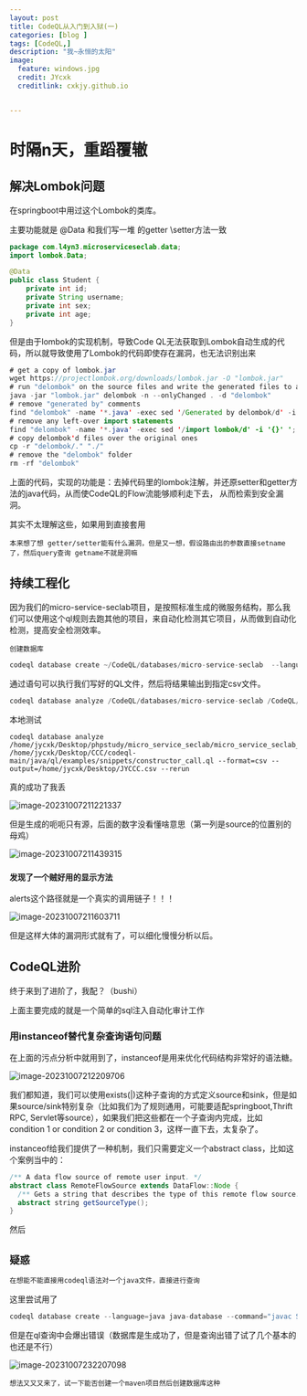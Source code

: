 ```yaml
---
layout: post
title: CodeQL从入门到入狱(一)
categories: [blog ]
tags: [CodeQL,]
description: "我~永恒的太阳"
image:
  feature: windows.jpg
  credit: JYcxk
  creditlink: cxkjy.github.io


---
```


# 时隔n天，重蹈覆辙

## 解决Lombok问题

在springboot中用过这个Lombok的类库。

主要功能就是 @Data  和我们写一堆 的getter \setter方法一致

```java
package com.l4yn3.microserviceseclab.data;
import lombok.Data;

@Data
public class Student {
    private int id;
    private String username;
    private int sex;
    private int age;
}
```

但是由于lombok的实现机制，导致Code QL无法获取到Lombok自动生成的代码，所以就导致使用了Lombok的代码即使存在漏洞，也无法识别出来

```java
# get a copy of lombok.jar
wget https://projectlombok.org/downloads/lombok.jar -O "lombok.jar"
# run "delombok" on the source files and write the generated files to a folder named "delombok"
java -jar "lombok.jar" delombok -n --onlyChanged . -d "delombok"
# remove "generated by" comments
find "delombok" -name '*.java' -exec sed '/Generated by delombok/d' -i '{}' ';'
# remove any left-over import statements
find "delombok" -name '*.java' -exec sed '/import lombok/d' -i '{}' ';'
# copy delombok'd files over the original ones
cp -r "delombok/." "./"
# remove the "delombok" folder
rm -rf "delombok"
```

上面的代码，实现的功能是：去掉代码里的lombok注解，并还原setter和getter方法的java代码，从而使CodeQL的Flow流能够顺利走下去，
从而检索到安全漏洞。

其实不太理解这些，如果用到直接套用

```
本来想了想 getter/setter能有什么漏洞，但是又一想，假设路由出的参数直接setname了，然后query查询 getname不就是洞嘛
```

## 持续工程化

因为我们的micro-service-seclab项目，是按照标准生成的微服务结构，那么我们可以使用这个ql规则去跑其他的项目，来自动化检测其它项目，从而做到自动化检测，提高安全检测效率。

`创建数据库`

```java
codeql database create ~/CodeQL/databases/micro-service-seclab  --language="java"  --command="mvn clean install --file pom.xml -Dmaven.test.skip=true" --source-root="~/Code/micro-service-seclab/"
```

通过语句可以执行我们写好的QL文件，然后将结果输出到指定csv文件。

```java
codeql database analyze /CodeQL/databases/micro-service-seclab /CodeQL/ql/java/ql/examples/demo --format=csv --output=/CodeQL/Result/micro-service-seclab.csv --rerun
```

本地测试

```
codeql database analyze /home/jycxk/Desktop/phpstudy/micro_service_seclab/micro_service_seclab_database /home/jycxk/Desktop/CCC/codeql-main/java/ql/examples/snippets/constructor_call.ql --format=csv --output=/home/jycxk/Desktop/JYCCC.csv --rerun
```

真的成功了我丢

![image-20231007211221337](X:\github\cxkjy.github.io\cxkjy.github.io\img\final\image-20231007211221337.png)

但是生成的呃呃只有源，后面的数字没看懂啥意思（第一列是source的位置别的母鸡）

![image-20231007211439315](X:\github\cxkjy.github.io\cxkjy.github.io\img\final\image-20231007211439315.png)

### `发现了一个贼好用的显示方法`

alerts这个路径就是一个真实的调用链子！！！

![image-20231007211603711](X:\github\cxkjy.github.io\cxkjy.github.io\img\final\image-20231007211603711.png)

但是这样大体的漏洞形式就有了，可以细化慢慢分析以后。

## CodeQL进阶

终于来到了进阶了，我配？（bushi）

上面主要完成的就是一个简单的sql注入自动化审计工作

### 用instanceof替代复杂查询语句问题

在上面的污点分析中就用到了，instanceof是用来优化代码结构非常好的语法糖。

![image-20231007212209706](X:\github\cxkjy.github.io\cxkjy.github.io\img\final\image-20231007212209706.png)

我们都知道，我们可以使用exists(|)这种子查询的方式定义source和sink，但是如果source/sink特别复杂（比如我们为了规则通用，可能要适配springboot,Thrift RPC, Servlet等source），如果我们把这些都在一个子查询内完成，比如condition 1 or condition 2 or condition 3，这样一直下去，太复杂了。

instanceof给我们提供了一种机制，我们只需要定义一个abstract class，比如这个案例当中的：

```java
/** A data flow source of remote user input. */
abstract class RemoteFlowSource extends DataFlow::Node {
  /** Gets a string that describes the type of this remote flow source. */
  abstract string getSourceType();
}
```

然后





## `疑惑`

```java
在想能不能直接用codeql语法对一个java文件，直接进行查询
```

这里尝试用了

```java
codeql database create --language=java java-database --command="javac StudentService.java"
```

但是在ql查询中会爆出错误（数据库是生成功了，但是查询出错了试了几个基本的也还是不行）

![image-20231007232207098](X:\github\cxkjy.github.io\cxkjy.github.io\img\final\image-20231007232207098.png)

`想法又又又来了，试一下能否创建一个maven项目然后创建数据库这种`

